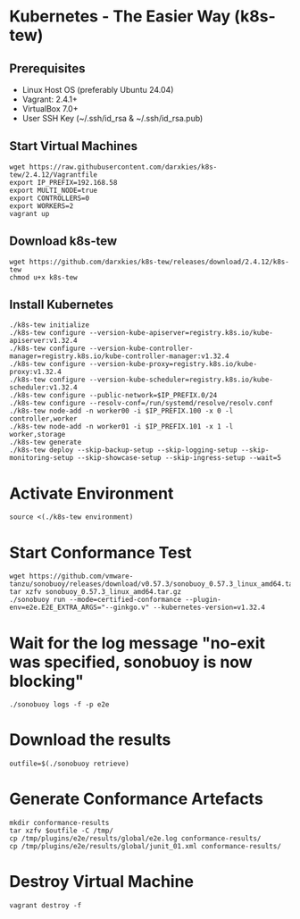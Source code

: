 # Kubernetes - The Easier Way (k8s-tew)

## Prerequisites

- Linux Host OS (preferably Ubuntu 24.04)
- Vagrant: 2.4.1+
- VirtualBox 7.0+
- User SSH Key (~/.ssh/id_rsa & ~/.ssh/id_rsa.pub)

## Start Virtual Machines

```shell
wget https://raw.githubusercontent.com/darxkies/k8s-tew/2.4.12/Vagrantfile
export IP_PREFIX=192.168.58
export MULTI_NODE=true
export CONTROLLERS=0
export WORKERS=2
vagrant up
```

## Download k8s-tew

```shell
wget https://github.com/darxkies/k8s-tew/releases/download/2.4.12/k8s-tew
chmod u+x k8s-tew
```

## Install Kubernetes

```shell
./k8s-tew initialize
./k8s-tew configure --version-kube-apiserver=registry.k8s.io/kube-apiserver:v1.32.4
./k8s-tew configure --version-kube-controller-manager=registry.k8s.io/kube-controller-manager:v1.32.4
./k8s-tew configure --version-kube-proxy=registry.k8s.io/kube-proxy:v1.32.4
./k8s-tew configure --version-kube-scheduler=registry.k8s.io/kube-scheduler:v1.32.4
./k8s-tew configure --public-network=$IP_PREFIX.0/24
./k8s-tew configure --resolv-conf=/run/systemd/resolve/resolv.conf
./k8s-tew node-add -n worker00 -i $IP_PREFIX.100 -x 0 -l controller,worker
./k8s-tew node-add -n worker01 -i $IP_PREFIX.101 -x 1 -l worker,storage
./k8s-tew generate
./k8s-tew deploy --skip-backup-setup --skip-logging-setup --skip-monitoring-setup --skip-showcase-setup --skip-ingress-setup --wait=5
```

# Activate Environment

```shell
source <(./k8s-tew environment)
```

# Start Conformance Test

```shell
wget https://github.com/vmware-tanzu/sonobuoy/releases/download/v0.57.3/sonobuoy_0.57.3_linux_amd64.tar.gz
tar xzfv sonobuoy_0.57.3_linux_amd64.tar.gz
./sonobuoy run --mode=certified-conformance --plugin-env=e2e.E2E_EXTRA_ARGS="--ginkgo.v" --kubernetes-version=v1.32.4
```

# Wait for the log message "no-exit was specified, sonobuoy is now blocking"

```shell
./sonobuoy logs -f -p e2e
```

# Download the results

```shell
outfile=$(./sonobuoy retrieve)
```

# Generate Conformance Artefacts

```shell
mkdir conformance-results
tar xzfv $outfile -C /tmp/
cp /tmp/plugins/e2e/results/global/e2e.log conformance-results/
cp /tmp/plugins/e2e/results/global/junit_01.xml conformance-results/
```

# Destroy Virtual Machine

```shell
vagrant destroy -f
```
